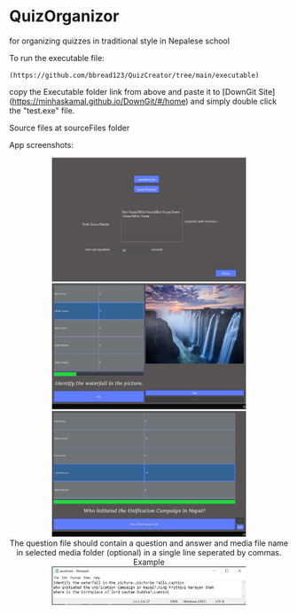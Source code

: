 # QuizOrganizor 
for organizing quizzes in traditional style in Nepalese school

To run the executable file:
```
(https://github.com/bbread123/QuizCreator/tree/main/executable)
```
copy the Executable folder link from above and paste it to [DownGit Site] (https://minhaskamal.github.io/DownGit/#/home) and simply double click the "test.exe" file.

Source files at sourceFiles folder

App screenshots:
<p align="center">
  <img src="screenshots/quizDialog.JPG" width="350" title="hover text">
  <img src="screenshots/quizVisual.JPG" width="350" alt="accessibility text">
  <img src="screenshots/quizText.JPG" width="350" alt="accessibility text">
  <br> The question file should contain a question and answer and media file name in selected media folder (optional) in a single line seperated by commas. Example <br> <img src="screenshots/questions.JPG" width="350" alt="accessibility text">
</p>



